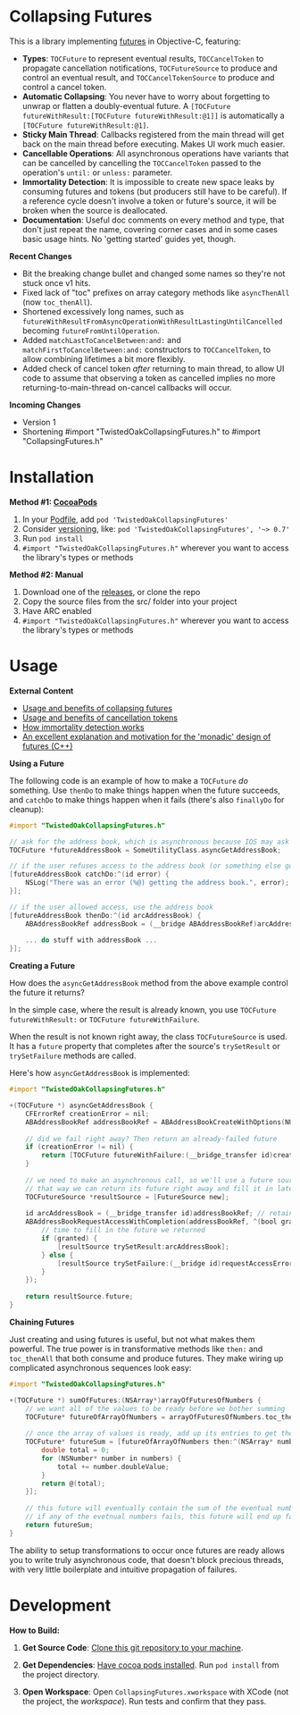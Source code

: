 Collapsing Futures
==================

This is a library implementing [futures](https://en.wikipedia.org/wiki/Future_%28programming%29) in Objective-C, featuring:

- **Types**: `TOCFuture` to represent eventual results, `TOCCancelToken` to propagate cancellation notifications, `TOCFutureSource` to produce and control an eventual result, and `TOCCancelTokenSource` to produce and control a cancel token.
- **Automatic Collapsing**: You never have to worry about forgetting to unwrap or flatten a doubly-eventual future. A `[TOCFuture futureWithResult:[TOCFuture futureWithResult:@1]]` is automatically a `[TOCFuture futureWithResult:@1]`.
- **Sticky Main Thread**: Callbacks registered from the main thread will get back on the main thread before executing.  Makes UI work much easier.
- **Cancellable Operations**: All asynchronous operations have variants that can be cancelled by cancelling the `TOCCancelToken` passed to the operation's `until:` or `unless:` parameter.
- **Immortality Detection**: It is impossible to create new space leaks by consuming futures and tokens (but producers still have to be careful). If a reference cycle doesn't involve a token or future's source, it will be broken when the source is deallocated.
- **Documentation**: Useful doc comments on every method and type, that don't just repeat the name, covering corner cases and in some cases basic usage hints. No 'getting started' guides yet, though.

**Recent Changes**

- Bit the breaking change bullet and changed some names so they're not stuck once v1 hits.
- Fixed lack of "toc" prefixes on array category methods like `asyncThenAll` (now `toc_thenAll`).
- Shortened excessively long names, such as `futureWithResultFromAsyncOperationWithResultLastingUntilCancelled` becoming `futureFromUntilOperation`.
- Added `matchLastToCancelBetween:and:` and `matchFirstToCancelBetween:and:` constructors to `TOCCancelToken`, to allow combining lifetimes a bit more flexibly.
- Added check of cancel token *after* returning to main thread, to allow UI code to assume that observing a token as cancelled implies no more returning-to-main-thread on-cancel callbacks will occur.

**Incoming Changes**
- Version 1
- Shortening #import "TwistedOakCollapsingFutures.h" to #import "CollapsingFutures.h"

Installation
============

**Method #1: [CocoaPods](http://cocoapods.org/)**

1. In your [Podfile](http://docs.cocoapods.org/podfile.html), add `pod 'TwistedOakCollapsingFutures'`
2. Consider [versioning](http://docs.cocoapods.org/guides/dependency_versioning.html), like: `pod 'TwistedOakCollapsingFutures', '~> 0.7'`
3. Run `pod install`
4. `#import "TwistedOakCollapsingFutures.h"` wherever you want to access the library's types or methods

**Method #2: Manual**

1. Download one of the [releases](https://github.com/Strilanc/ObjC-CollapsingFutures/releases), or clone the repo
2. Copy the source files from the src/ folder into your project
3. Have ARC enabled
4. `#import "TwistedOakCollapsingFutures.h"` wherever you want to access the library's types or methods


Usage
=====

**External Content**

- [Usage and benefits of collapsing futures](http://twistedoakstudios.com/blog/Post7149_collapsing-futures-in-objective-c)
- [Usage and benefits of cancellation tokens](http://twistedoakstudios.com/blog/Post7391_cancellation-tokens-and-collapsing-futures-for-objective-c)
- [How immortality detection works](http://twistedoakstudios.com/blog/Post7525_using-immortality-to-kill-accidental-callback-cycles)
- [An excellent explanation and motivation for the 'monadic' design of futures (C++)](http://bartoszmilewski.com/2014/02/26/c17-i-see-a-monad-in-your-future/)

**Using a Future**

The following code is an example of how to make a `TOCFuture` *do* something. Use `thenDo` to make things happen when the future succeeds, and `catchDo` to make things happen when it fails (there's also `finallyDo` for cleanup):

```objective-c
#import "TwistedOakCollapsingFutures.h"

// ask for the address book, which is asynchronous because IOS may ask the user to allow it
TOCFuture *futureAddressBook = SomeUtilityClass.asyncGetAddressBook;

// if the user refuses access to the address book (or something else goes wrong), log the problem
[futureAddressBook catchDo:^(id error) {
    NSLog("There was an error (%@) getting the address book.", error);
}];

// if the user allowed access, use the address book
[futureAddressBook thenDo:^(id arcAddressBook) {
    ABAddressBookRef addressBook = (__bridge ABAddressBookRef)arcAddressBook;
    
    ... do stuff with addressBook ...
}];
```

**Creating a Future**

How does the `asyncGetAddressBook` method from the above example control the future it returns?

In the simple case, where the result is already known, you use `TOCFuture futureWithResult:` or `TOCFuture futureWithFailure`.

When the result is not known right away, the class `TOCFutureSource` is used. It has a `future` property that completes after the source's `trySetResult` or `trySetFailure` methods are called.

Here's how `asyncGetAddressBook` is implemented:

```objective-c
#import "TwistedOakCollapsingFutures.h"

+(TOCFuture *) asyncGetAddressBook {
    CFErrorRef creationError = nil;
    ABAddressBookRef addressBookRef = ABAddressBookCreateWithOptions(NULL, &creationError);
    
    // did we fail right away? Then return an already-failed future
    if (creationError != nil) {
        return [TOCFuture futureWithFailure:(__bridge_transfer id)creationError];
    }
    
    // we need to make an asynchronous call, so we'll use a future source
    // that way we can return its future right away and fill it in later
    TOCFutureSource *resultSource = [FutureSource new];
        
    id arcAddressBook = (__bridge_transfer id)addressBookRef; // retain the address book in ARC land
    ABAddressBookRequestAccessWithCompletion(addressBookRef, ^(bool granted, CFErrorRef requestAccessError) {
        // time to fill in the future we returned
        if (granted) {
            [resultSource trySetResult:arcAddressBook];
        } else {
            [resultSource trySetFailure:(__bridge id)requestAccessError];
        }
    });
            
    return resultSource.future;
}
```

**Chaining Futures**

Just creating and using futures is useful, but not what makes them powerful. The true power is in transformative methods like  `then:` and `toc_thenAll` that both consume and produce futures. They make wiring up complicated asynchronous sequences look easy:

```objective-c
#import "TwistedOakCollapsingFutures.h"

+(TOCFuture *) sumOfFutures:(NSArray*)arrayOfFuturesOfNumbers {
    // we want all of the values to be ready before we bother summing
    TOCFuture* futureOfArrayOfNumbers = arrayOfFuturesOfNumbers.toc_thenAll;
    
    // once the array of values is ready, add up its entries to get the sum
    TOCFuture* futureSum = [futureOfArrayOfNumbers then:^(NSArray* numbers) {
        double total = 0;
        for (NSNumber* number in numbers) {
            total += number.doubleValue;
        }
        return @(total);
    }];
    
    // this future will eventually contain the sum of the eventual numbers in the input array
    // if any of the evetnual numbers fails, this future will end up failing as well
    return futureSum;
}
```

The ability to setup transformations to occur once futures are ready allows you to write truly asynchronous code, that doesn't block precious threads, with very little boilerplate and intuitive propagation of failures.

Development
===========

**How to Build:**

1. **Get Source Code**: [Clone this git repository to your machine](https://help.github.com/articles/fetching-a-remote).

2. **Get Dependencies**: [Have cocoa pods installed](http://guides.cocoapods.org/using/getting-started.html). Run `pod install` from the project directory.
	
3. **Open Workspace**: Open `CollapsingFutures.xworkspace` with XCode (not the project, the *workspace*). Run tests and confirm that they pass.
